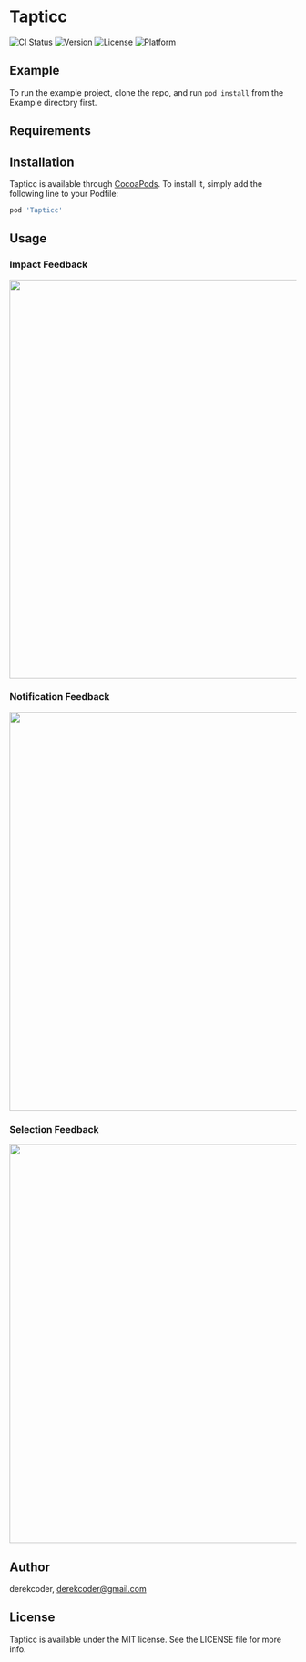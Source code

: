 # Tapticc

[![CI Status](https://img.shields.io/travis/derekcoder@gmail.com/Tapticc.svg?style=flat)](https://travis-ci.org/derekcoder@gmail.com/Tapticc)
[![Version](https://img.shields.io/cocoapods/v/Tapticc.svg?style=flat)](https://cocoapods.org/pods/Tapticc)
[![License](https://img.shields.io/cocoapods/l/Tapticc.svg?style=flat)](https://cocoapods.org/pods/Tapticc)
[![Platform](https://img.shields.io/cocoapods/p/Tapticc.svg?style=flat)](https://cocoapods.org/pods/Tapticc)

## Example

To run the example project, clone the repo, and run `pod install` from the Example directory first.

## Requirements

## Installation

Tapticc is available through [CocoaPods](https://cocoapods.org). To install
it, simply add the following line to your Podfile:

```ruby
pod 'Tapticc'
```

## Usage

### Impact Feedback

<p align="center">
<img src="https://raw.githubusercontent.com/derekcoder/Tapticc/master/Assets/impact.png" width="700">
</p>

### Notification Feedback

<p align="center">
<img src="https://raw.githubusercontent.com/derekcoder/Tapticc/master/Assets/notification.png" width="700">
</p>

### Selection Feedback

<p align="center">
<img src="https://raw.githubusercontent.com/derekcoder/Tapticc/master/Assets/selection.png" width="700">
</p>

## Author

derekcoder, derekcoder@gmail.com

## License

Tapticc is available under the MIT license. See the LICENSE file for more info.
